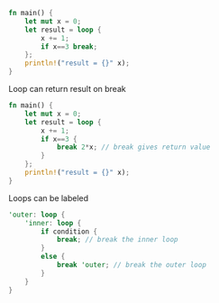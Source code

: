 ```rust
fn main() {
    let mut x = 0;
    let result = loop {
        x += 1;
        if x==3 break;
    };
    println!("result = {}" x);
}
```

Loop can return result on break
```rust
fn main() {
    let mut x = 0;
    let result = loop {
        x += 1;
        if x==3 {
            break 2*x; // break gives return value
        }
    };
    println!("result = {}" x);
}
```

Loops can be labeled
```rust
'outer: loop { 
	'inner: loop {
	    if condition {
		    break; // break the inner loop
		}
		else {
		    break 'outer; // break the outer loop
		}
	}
}
```
